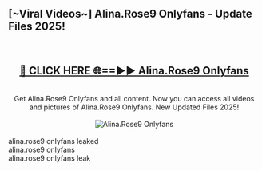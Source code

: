 <h2>[~Viral Videos~] Alina.Rose9 Onlyfans - Update Files 2025!</h2>
<br>
<div align="center">
<h2><a href="https://betterlinks.top/A2PfLJ" rel="nofollow">🔴 CLICK HERE 🌐==►► Alina.Rose9 Onlyfans</a></h2>
<br>
Get Alina.Rose9 Onlyfans and all content. Now you can access all videos and pictures of Alina.Rose9 Onlyfans. New Updated Files 2025!
<br>
<br>
<a href="https://betterlinks.top/A2PfLJ" rel="nofollow" data-target="animated-image.originalLink"><img src="https://i.ibb.co.com/WyWwxjT/player-gif2.gif" alt="Alina.Rose9 Onlyfans" style="max-width: 100%; display: inline-block;" data-target="animated-image.originalImage"></a>
</div>
<br>
alina.rose9 onlyfans leaked<br>
alina.rose9 onlyfans<br>
alina.rose9 onlyfans leak